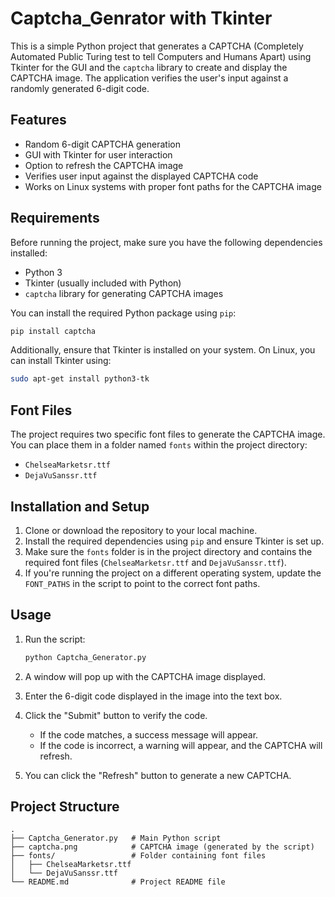 # Captcha_Genrator with Tkinter

This is a simple Python project that generates a CAPTCHA (Completely Automated Public Turing test to tell Computers and Humans Apart) using Tkinter for the GUI and the `captcha` library to create and display the CAPTCHA image. The application verifies the user's input against a randomly generated 6-digit code.

## Features
- Random 6-digit CAPTCHA generation
- GUI with Tkinter for user interaction
- Option to refresh the CAPTCHA image
- Verifies user input against the displayed CAPTCHA code
- Works on Linux systems with proper font paths for the CAPTCHA image

## Requirements
Before running the project, make sure you have the following dependencies installed:

- Python 3
- Tkinter (usually included with Python)
- `captcha` library for generating CAPTCHA images

You can install the required Python package using `pip`:

```bash
pip install captcha
```

Additionally, ensure that Tkinter is installed on your system. On Linux, you can install Tkinter using:

```bash
sudo apt-get install python3-tk
```

## Font Files
The project requires two specific font files to generate the CAPTCHA image. You can place them in a folder named `fonts` within the project directory:

- `ChelseaMarketsr.ttf`
- `DejaVuSanssr.ttf`

## Installation and Setup
1. Clone or download the repository to your local machine.
2. Install the required dependencies using `pip` and ensure Tkinter is set up.
3. Make sure the `fonts` folder is in the project directory and contains the required font files (`ChelseaMarketsr.ttf` and `DejaVuSanssr.ttf`).
4. If you're running the project on a different operating system, update the `FONT_PATHS` in the script to point to the correct font paths.

## Usage
1. Run the script:
   ```bash
   python Captcha_Generator.py
   ```
2. A window will pop up with the CAPTCHA image displayed.
3. Enter the 6-digit code displayed in the image into the text box.
4. Click the "Submit" button to verify the code.
   - If the code matches, a success message will appear.
   - If the code is incorrect, a warning will appear, and the CAPTCHA will refresh.

5. You can click the "Refresh" button to generate a new CAPTCHA.

## Project Structure
```
.
├── Captcha_Generator.py   # Main Python script
├── captcha.png            # CAPTCHA image (generated by the script)
├── fonts/                 # Folder containing font files
│   ├── ChelseaMarketsr.ttf
│   └── DejaVuSanssr.ttf
└── README.md              # Project README file
```

